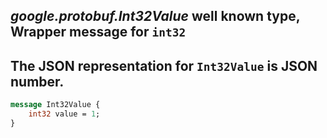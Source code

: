 *google.protobuf.Int32Value* well known type, Wrapper message for `int32`
---
The JSON representation for `Int32Value` is JSON number.
---
```proto
message Int32Value {
    int32 value = 1;
}
```